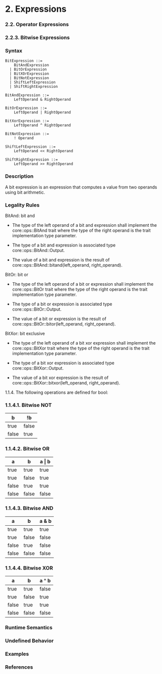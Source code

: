 # 2. Expressions
### 2.2. Operator Expressions
### 2.2.3. Bitwise Expressions <a name="2.2.3."></a>

### Syntax
   <a name="bitwise-expression-syntax"></a>

    BitExpression ::=
        BitAndExpression
      | BitOrExpression
      | BitXOrExpression
      | BitNotExpression
      | ShiftLeftExpression
      | ShiftRightExpression

    BitAndExpression ::=
        LeftOperand & RightOperand

    BitOrExpression ::=
        LeftOperand | RightOperand

    BitXorExpression ::=
        LeftOperand ^ RightOperand

    BitNotExpression ::=
        ! Operand

    ShiftLeftExpression ::=
        LeftOperand << RightOperand

    ShiftRightExpression ::=
        LeftOperand >> RightOperand

### Description
A bit expression is an expression that computes a value from two operands using bit arithmetic.
### Legality Rules

BitAnd: bit and
- The type of the left operand of a bit and expression shall implement the core::ops::BitAnd trait where the type of the right operand is the trait implementation type parameter.

- The type of a bit and expression is associated type core::ops::BitAnd::Output.

- The value of a bit and expression is the result of core::ops::BitAnd::bitand(left_operand, right_operand).


BitOr: bit or
- The type of the left operand of a bit or expression shall implement the core::ops::BitOr trait where the type of the right operand is the trait implementation type parameter.

- The type of a bit or expression is associated type core::ops::BitOr::Output.

- The value of a bit or expression is the result of core::ops::BitOr::bitor(left_operand, right_operand).

BitXor: bit exclusive

- The type of the left operand of a bit xor expression shall implement the core::ops::BitXor trait where the type of the right operand is the trait implementation type parameter.

- The type of a bit xor expression is associated type core::ops::BitXor::Output.

- The value of a bit xor expression is the result of core::ops::BitXor::bitxor(left_operand, right_operand).


1.1.4. The following operations are defined for bool:

### 1.1.4.1. Bitwise NOT 

| b     | !b    |
|-------|-------|
| true  | false |
| false | true  |


### 1.1.4.2. Bitwise OR 

| a     | b     | a \| b |
|-------|-------|--------|
| true  | true  | true   |
| true  | false | true   |
| false | true  | true   |
| false | false | false  |


### 1.1.4.3. Bitwise AND 

| a     | b     | a & b  |
|-------|-------|--------|
| true  | true  | true   |
| true  | false | false  |
| false | true  | false  |
| false | false | false  |

### 1.1.4.4. Bitwise XOR

| a     | b     | a ^ b  |
|-------|-------|--------|
| true  | true  | false  |
| true  | false | true   |
| false | true  | true   |
| false | false | false  |

### Runtime Semantics
### Undefined Behavior
### Examples
### References
